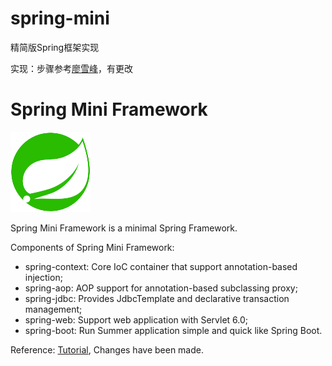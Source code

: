 # spring-mini
精简版Spring框架实现

实现：步骤参考[廖雪峰](https://www.liaoxuefeng.com/wiki/1539348902182944)，有更改
# Spring Mini Framework

![logo](logo.png)

Spring Mini Framework is a minimal Spring Framework.

Components of Spring Mini Framework:

- spring-context: Core IoC container that support annotation-based injection;
- spring-aop: AOP support for annotation-based subclassing proxy;
- spring-jdbc: Provides JdbcTemplate and declarative transaction management;
- spring-web: Support web application with Servlet 6.0;
- spring-boot: Run Summer application simple and quick like Spring Boot.

Reference: [Tutorial](https://www.liaoxuefeng.com/wiki/1539348902182944), Changes have been made.
